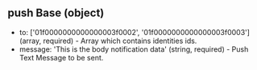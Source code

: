 ## push Base (object)
- to: ['01f0000000000000003f0002', '01f0000000000000003f0003'] (array, required) - Array which contains identities ids.
- message: 'This is the body notification data' (string, required) - Push Text Message to be sent.
